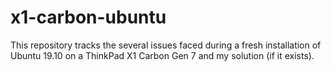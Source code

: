 # x1-carbon-ubuntu

This repository tracks the several issues faced during a fresh installation of Ubuntu 19.10 on a ThinkPad X1 Carbon Gen 7 and my solution (if it exists).
